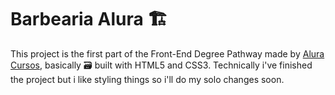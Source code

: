 # Barbearia Alura 🏗️

This project is the first part of the Front-End Degree Pathway made by [Alura Cursos](https://www.alura.com.br/), basically :card_file_box: built with HTML5 and CSS3. Technically i've finished the project but i like styling things so i'll do my solo changes soon.

